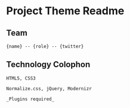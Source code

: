 # Project Theme Readme

## Team

	{name} -- {role} -- {twitter}

## Technology Colophon

	HTML5, CSS3

	Normalize.css, jQuery, Modernizr

	_Plugins required_
